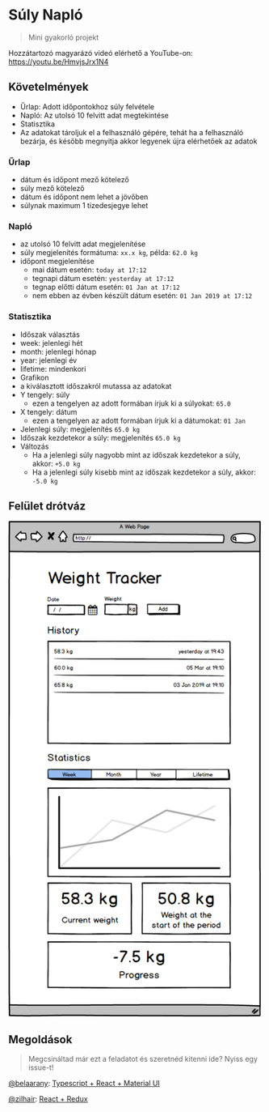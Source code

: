 # Súly Napló
> Mini gyakorló projekt

Hozzátartozó magyarázó videó elérhető a YouTube-on: https://youtu.be/HmvjsJrx1N4

## Követelmények
- Űrlap: Adott időpontokhoz súly felvétele
- Napló: Az utolsó 10 felvitt adat megtekintése
- Statisztika
- Az adatokat tároljuk el a felhasználó gépére, tehát ha a felhasználó bezárja, és később megnyitja akkor legyenek újra elérhetőek az adatok

### Űrlap
- dátum és időpont mező kötelező
- súly mező kötelező
- dátum és időpont nem lehet a jövőben
- súlynak maximum 1 tizedesjegye lehet

### Napló
- az utolsó 10 felvitt adat megjelenítése
- súly megjelenítés formátuma: `xx.x kg`, példa: `62.0 kg`
- időpont megjelenítése
  - mai dátum esetén: `today at 17:12`
  - tegnapi dátum esetén: `yesterday at 17:12`
  - tegnap előtti dátum esetén: `01 Jan at 17:12`
  - nem ebben az évben készült dátum esetén: `01 Jan 2019 at 17:12`

### Statisztika
- Időszak választás
 - week: jelenlegi hét
 - month: jelenlegi hónap
 - year: jelenlegi év
 - lifetime: mindenkori
- Grafikon
 - a kiválasztott időszakról mutassa az adatokat
 - Y tengely: súly
   - ezen a tengelyen az adott formában írjuk ki a súlyokat: `65.0`
 - X tengely: dátum
   - ezen a tengelyen az adott formában írjuk ki a dátumokat: `01 Jan`
 - Jelenlegi súly: megjelenítés `65.0 kg`
 - Időszak kezdetekor a súly: megjelenítés `65.0 kg`
 - Változás
   - Ha a jelenlegi súly nagyobb mint az időszak kezdetekor a súly, akkor: `+5.0 kg`
   - Ha a jelenlegi súly kisebb mint az időszak kezdetekor a súly, akkor: `-5.0 kg`


## Felület drótváz
<img src="./wireframe.png" width="500" />

## Megoldások
> Megcsináltad már ezt a feladatot és szeretnéd kitenni ide? Nyiss egy issue-t!

[@belaarany](https://github.com/belaarany): [Typescript + React + Material UI](https://github.com/belaarany/weight-tracker-exercise)

[@zilhair](https://github.com/zilahir): [React + Redux](https://github.com/belaarany/weight-tracker-exercise)
